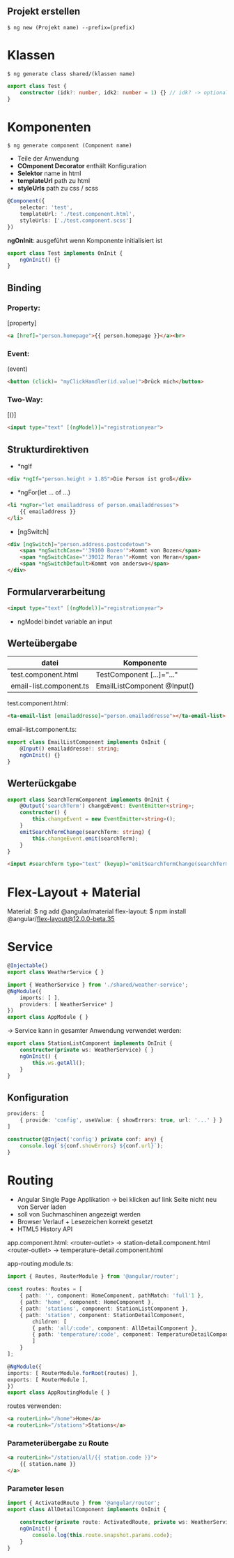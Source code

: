 
## Projekt erstellen
	$ ng new (Projekt name) --prefix=(prefix)


# Klassen
	$ ng generate class shared/(klassen name)

```ts
export class Test {
	constructor (idk?: number, idk2: number = 1) {} // idk? -> optional, idk2 -> default wert = 1
}
```


# Komponenten

	$ ng generate component (Component name)
- Teile der Anwendung
- **COmponent Decorator** enthält Konfiguration
- **Selektor** name in html
- **templateUrl** path zu html
- **styleUrls** path zu css / scss
```ts
@Component({
	selector: 'test',
	templateUrl: './test.component.html',
	styleUrls: ['./test.component.scss']
})
```

**ngOnInit**: ausgeführt wenn Komponente initialisiert ist
```ts
export class Test implements OnInit {
	ngOnInit() {}
}
```


## Binding
### Property:
\[property\]
```html
<a [href]="person.homepage">{{ person.homepage }}</a><br>
```

### Event:
\(event\)
```html
<button (click)= "myClickHandler(id.value)">Drück mich</button>
```

### Two-Way:
\[\(\)\]
```html
<input type="text" [(ngModel)]="registrationyear">
```

## Strukturdirektiven
- \*ngIf
```html
<div *ngIf="person.height > 1.85">Die Person ist groß</div>
```
- \*ngFor(let ... of ...)
```html
<li *ngFor="let emailaddress of person.emailaddresses">  
	{{ emailaddress }}  
</li>
```
- \[ngSwitch\]
```html
<div [ngSwitch]="person.address.postcodetown">  
	<span *ngSwitchCase="'39100 Bozen'">Kommt von Bozen</span>  
	<span *ngSwitchCase="'39012 Meran'">Kommt von Meran</span>  
	<span *ngSwitchDefault>Kommt von anderswo</span>  
</div>
```

## Formularverarbeitung
```html
<input type="text" [(ngModel)]="registrationyear">
```
- ngModel bindet variable an input


## Werteübergabe
datei | Komponente
-|-
test.component.html | TestComponent \[...\]="..."
email-list.component.ts | EmailListComponent @Input()

test.component.html:
```html
<ta-email-list [emailaddresse]="person.emailaddresse"></ta-email-list>
```
email-list.component.ts:
```ts
export class EmailListComponent implements OnInit {  
	@Input() emailaddresse!: string;
	ngOnInit() {}
}
```

## Werterückgabe
```ts
export class SearchTermComponent implements OnInit {  
	@Output('searchTerm') changeEvent: EventEmitter<string>;  
	constructor() {  
		this.changeEvent = new EventEmitter<string>();  
	}  
	emitSearchTermChange(searchTerm: string) {  
		this.changeEvent.emit(searchTerm);  
	}  
}
```

```html
<input #searchTerm type="text" (keyup)="emitSearchTermChange(searchTerm.value)"
```


# Flex-Layout + Material

Material:
	$ ng add @angular/material
flex-layout:
	$ npm install @angular/flex-layout@12.0.0-beta.35


# Service
```ts
@Injectable()  
export class WeatherService { }
```

```ts
import { WeatherService } from './shared/weather-service';
@NgModule({
	imports: [ ],
	providers: [ WeatherService* ]
})
export class AppModule { }
```

-> Service kann in gesamter Anwendung verwendet werden:
```ts
export class StationListComponent implements OnInit {
	constructor(private ws: WeatherService) { }
	ngOnInit() { 
		this.ws.getAll(); 
	}
}
```

## Konfiguration
```ts
providers: [  
	{ provide: 'config', useValue: { showErrors: true, url: '...' } }  
]
```
```ts
constructor(@Inject('config') private conf: any) {  
	console.log(`${conf.showErrors} ${conf.url}`);  
}
```


# Routing
- Angular Single Page Applikation
	-> bei klicken auf link Seite nicht neu von Server laden
- soll von Suchmaschinen angezeigt werden
- Browser Verlauf + Lesezeichen korrekt gesetzt
- HTML5 History API

app.component.html: \<router-outlet\>
	-> station-detail.component.html \<router-outlet\>
		-> temperature-detail.component.html

app-routing.module.ts:
```ts
import { Routes, RouterModule } from '@angular/router';

const routes: Routes = [
	{ path: '', component: HomeComponent, pathMatch: 'full'1 },
	{ path: 'home', component: HomeComponent },
	{ path: 'stations', component: StationListComponent },
	{ path: 'station', component: StationDetailComponent,
		children: [
		{ path: 'all/:code', component: AllDetailComponent },
		{ path: 'temperature/:code', component: TemperatureDetailComponent },
		]
	}
];

@NgModule({
imports: [ RouterModule.forRoot(routes) ],
exports: [ RouterModule ],
})
export class AppRoutingModule { }
```
routes verwenden:
```html
<a routerLink="/home">Home</a>
<a routerLink="/stations">Stations</a>
```

### Parameterübergabe zu Route
```html
<a routerLink="/station/all/{{ station.code }}">  
	{{ station.name }}  
</a>
```

### Parameter lesen
```ts
import { ActivatedRoute } from '@angular/router';  
export class AllDetailComponent implements OnInit {  

	constructor(private route: ActivatedRoute, private ws: WeatherService) { }  
	ngOnInit() {  
		console.log(this.route.snapshot.params.code); 
	}  
}
```